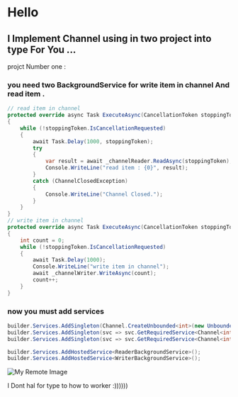 # Hello  

## I Implement Channel using in two project into type For You ...

projct Number one :
### you need two BackgroundService for write item in channel And read item .
```csharp
// read item in channel
protected override async Task ExecuteAsync(CancellationToken stoppingToken)
{
    while (!stoppingToken.IsCancellationRequested)
    {
        await Task.Delay(1000, stoppingToken);
        try
        {
            var result = await _channelReader.ReadAsync(stoppingToken);
            Console.WriteLine("read item : {0}", result);
        }
        catch (ChannelClosedException)
        {
            Console.WriteLine("Channel Closed.");
        }
    }
}
// write item in channel
protected override async Task ExecuteAsync(CancellationToken stoppingToken)
{
    int count = 0;
    while (!stoppingToken.IsCancellationRequested)
    {
        await Task.Delay(1000);
        Console.WriteLine("write item in channel");
        await _channelWriter.WriteAsync(count);
        count++;
    }
}
```
### now you must add services 
```csharp
builder.Services.AddSingleton(Channel.CreateUnbounded<int>(new UnboundedChannelOptions() { SingleReader = true }));
builder.Services.AddSingleton(svc => svc.GetRequiredService<Channel<int>>().Reader);
builder.Services.AddSingleton(svc => svc.GetRequiredService<Channel<int>>().Writer);

builder.Services.AddHostedService<ReaderBackgroundService>();
builder.Services.AddHostedService<WriterBackgroundService>();
```
![My Remote Image](https://github.com/nosratifarhad/Publish_Subscribe_With_Channel_DotNet6/blob/main/src/imgs/Annotation.jpg)

I Dont hal for type to how to worker :))))))
